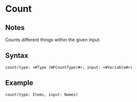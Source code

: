 # Count
## Notes
Counts different things within the given input.
## Syntax
```
count(type: <#Type (WFCountType)#>, input: <#Variable#>)
```
## Example
```
count(type: Items, input: Names)
```